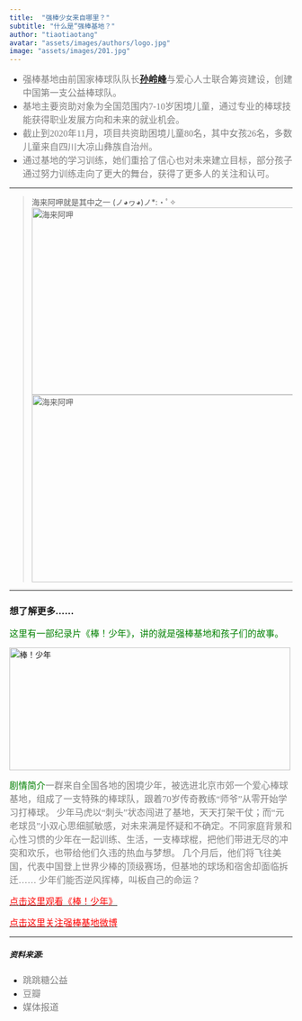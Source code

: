 ```yaml
---
title:  "强棒少女来自哪里？"
subtitle: "什么是“强棒基地？"
author: "tiaotiaotang"
avatar: "assets/images/authors/logo.jpg"
image: "assets/images/201.jpg"
---
```

  

* <font face="微软雅黑" color=grey size=3>强棒基地由前国家棒球队队长[<b>孙岭峰</b>](https://baike.baidu.com/item/%E5%AD%99%E5%B2%AD%E5%B3%B0/4604299?fr=aladdin)与爱心人士联合筹资建设，创建中国第一支公益棒球队。</font>
* <font face="微软雅黑" color=grey size=3>基地主要资助对象为全国范围内7-10岁困境儿童，通过专业的棒球技能获得职业发展方向和未来的就业机会。</font>
* <font face="微软雅黑" color=grey size=3>截止到2020年11月，项目共资助困境儿童80名，其中女孩26名，多数儿童来自四川大凉山彝族自治州。</font>
* <font face="微软雅黑" color=grey size=3>通过基地的学习训练，她们重拾了信心也对未来建立目标，部分孩子通过努力训练走向了更大的舞台，获得了更多人的关注和认可。</font>

****

> 海来阿呷就是其中之一 (ノ◕ヮ◕)ノ*:・ﾟ✧  
> <img style="width:500px;height:333px" src="https://tva1.sinaimg.cn/large/e6c9d24ely1gojgp6dcnzj20k00dcjye.jpg" alt="海来阿呷" aligh=center />
> <img style="width:500px;height:333px" src="https://tva1.sinaimg.cn/large/e6c9d24ely1gojgpplvakj20k00dc7wh.jpg" alt="海来阿呷" aligh=center />

****

### 想了解更多……

<font face="微软雅黑" color=green size=3>这里有一部纪录片《棒！少年》，讲的就是强棒基地和孩子们的故事。</font>

<img style="width:500px;height:218px" src="https://tva1.sinaimg.cn/large/e6c9d24ely1gojh0sher8j212i0gtdqu.jpg" alt="棒！少年" aligh=center />

<font face="微软雅黑" color=green size=3>剧情简介</font><font face="微软雅黑" color=grey size=3>一群来自全国各地的困境少年，被选进北京市郊一个爱心棒球基地，组成了一支特殊的棒球队，跟着70岁传奇教练“师爷”从零开始学习打棒球。 少年马虎以“刺头”状态闯进了基地，天天打架干仗；而“元老球员”小双心思细腻敏感，对未来满是怀疑和不确定。不同家庭背景和心性习惯的少年在一起训练、生活，一支棒球棍，把他们带进无尽的冲突和欢乐，也带给他们久违的热血与梦想。 几个月后，他们将飞往美国，代表中国登上世界少棒的顶级赛场，但基地的球场和宿舍却面临拆迁…… 少年们能否逆风挥棒，叫板自己的命运？</font>

[<font face="微软雅黑" color=red size=3>点击这里观看《棒！少年》</font>](https://www.baidu.com/link?url=uQ9arzoUibliwnr97SCPWYdS620Ct38qXjbuCkfZugFI_W448yp_jgMvzntEV4DGADfhQkiYxtWhwBSE5vezjUlzbWuTem0YLs_iXlCjT78QCugt_4UuPzGTK-c7kXiI&wd=&eqid=af01efab0006ecdb00000003604dbd22)

[<font face="微软雅黑" color=red size=3>点击这里关注强棒基地微博</font>](https://weibo.com/PBangels?topnav=1&wvr=6&topsug=1)

******

##### 资料来源:
* <font face="微软雅黑" color=grey size=3> 跳跳糖公益 </font>
* <font face="微软雅黑" color=grey size=3> 豆瓣 </font>
* <font face="微软雅黑" color=grey size=3> 媒体报道 </font>
